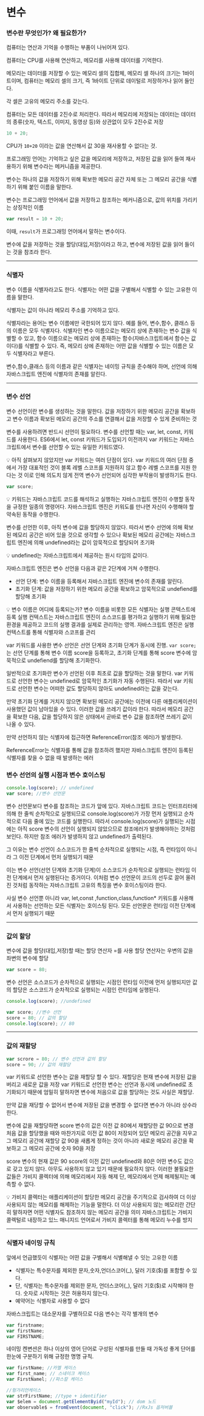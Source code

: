 # 변수

### 변수란 무엇인가? 왜 필요한가?

컴퓨터는 연산과 기억을 수행하는 부품이 나뉘어져 있다.

컴퓨터는 CPU를 사용해 연산하고, 메모리를 사용해 데이터를 기억한다.

메모리는 데이터를 저장할 수 있는 메모리 셀의 집합체, 메모리 셀 하나의 크기는 1바이트이며, 컴퓨터는 메모리 셀의 크기, 즉 1바이트 단위로 데이털르 저장하거나 읽어 들인다.

각 셀은 고유의 메모리 주소를 갖는다.

컴퓨터는 모든 데이터를 2진수로 처리한다. 따라서 메모리에 저장되는 데이터는 데이터의 종류(숫자, 텍스트, 이미지, 동영상 등)와 상관없이 모두 2진수로 저장

```jsx
10 + 20;
```

CPU가 `10+20` 이라는 값을 연산해서 값 30을 재사용할 수 없다는 것.

프로그래밍 언어는 기억하고 싶은 값을 메모리에 저장하고, 저장된 값을 읽어 들여 재사용하기 위해 변수라는 메커니즘을 제공한다.

변수는 하나의 값을 저장하기 위해 확보한 메모리 공간 자체 또는 그 메모리 공간을 식별하기 위해 붙인 이름을 말한다.

변수는 프로그래밍 언어에서 값을 저장하고 참조하는 메커니즘으로, 값의 위치를 가리키는 상징적인 이름

```jsx
var result = 10 + 20;
```

이때, `result`가 프로그래밍 언어에서 말하는 변수이다.

변수에 값을 저장하는 것을 할당(대입,저장)이라고 하고, 변수에 저장된 값을 읽어 들이는 것을 참조라 한다.

---

### 식별자

변수 이름을 식별자라고도 한다. 식별자는 어떤 값을 구별해서 식별할 수 있는 고유한 이름을 말한다.

식별자는 값이 아니라 메모리 주소를 기억하고 있다.

식별자라는 용어는 변수 이름에만 국한되어 있지 않다. 예를 들어, 변수,함수, 클래스 등의 이름은 모두 식별자다. 식별자인 변수 이름으로는 메모리 상에 존재하는 변수 값을 식별할 수 있고, 함수 이름으로는 메모리 상에 존재하는 함수(자바스크립트에서 함수는 값이다)를 식별할 수 있다. 즉, 메모리 상에 존재하는 어떤 값을 식별할 수 있는 이름은 모두 식별자라고 부른다.

변수,함수,클래스 등의 이름과 같은 식별자는 네이밍 규칙을 준수해야 하며, 선언에 의해 자바스크립트 엔진에 식별자의 존재를 알린다.

---

### 변수 선언

변수 선언이란 변수를 생성하는 것을 말한다. 값을 저장하기 위한 메모리 공간을 확보하고 변수 이름과 확보된 메모리 공간의 주소를 연결해서 값을 저장할 수 있게 준비하는 것

변수를 사용하려면 반드시 선언이 필요하다. 변수를 선언할 때는 var, let, const, 키워드를 사용한다. ES6에서 let, const 키워드가 도입되기 이전까지 var 키워드는 자바스크립트에서 변수를 선언할 수 있는 유일한 키워드였다.

<aside>
💡 아직 살펴보지 않았지만 var 키워드는 여러 단점이 있다. var 키워드의 여러 단점 중에서 가장 대표적인 것이 블록 레벨 스코프를 지원하지 않고 함수 레벨 스코프를 지원 한다는 것 
이로 인해 의도치 않게 전역 변수가 선언되어 심각한 부작용이 발생하기도 한다.

</aside>

```jsx
var score;
```

<aside>
💡 키워드는 자바스크립트 코드를 해석하고 실행하는 자바스크립트 엔진이 수행할 동작을 규정한 일종의 명령어다. 자바스크립트 엔진은 키워도를 만나면 자신이 수행해야 할 약속된 동작을 수행한다.

</aside>

변수를 선언한 이후, 아직 변수에 값을 할당하지 않았다. 따라서 변수 선언에 의해 확보된 메모리 공간은 비어 있을 것으로 생각할 수 있으나 확보된 메모리 공간에는 자바스크립트 엔진에 의해 undefined라는 값이 암묵적으로 할당되어 초기화

<aside>
💡 undefined는 자바스크립트에서 제공하는 원시 타입의 값이다.

</aside>

자바스크립트 엔진은 변수 선언을 다음과 같은 2단계에 거쳐 수행한다.

- 선언 단계: 변수 이름을 등록해서 자바스크립트 엔진에 변수의 존재를 알린다.
- 초기화 단계: 값을 저장하기 위한 메모리 공간을 확보하고 암묵적으로 undefiend를 할당해 초기화

<aside>
💡 변수 이름은 어디에 등록되는가?
변수 이름을 비롯한 모든 식별자는 실행 콘텍스트에 등록
실행 컨텍스트는 자바스크립트 엔진이 소스코드를 평가하고 실행하기 위해 필요한 환경을 제공하고 코드의 실행 결과를 실제로 관리하는 영역. 자바스크립트 엔진은 실행 컨텍스트를 통해 식별자와 스코프를 관리

</aside>

var 키워드를 사용한 변수 선언은 선언 단계와 초기화 단계가 동시에 진행. `var score;` 는 선언 단계를 통해 변수 이름 score을 등록하고, 초기화 단계를 통해 score 변수에 암묵적으로 undefiend를 할당해 초기화한다.

일반적으로 초기화란 변수가 선언된 이후 최초로 값을 할당하는 것을 말한다. var 키워드로 선언한 변수는 undefined로 암묵적인 초기화가 자동 수행된다. 따라서 var 키워드로 선언한 변수는 어떠한 값도 할당하지 않아도 undefined라는 값을 갖는다.

만약 초기화 단계를 거치지 않으면 확보된 메모리 공간에는 이전에 다른 애플리케이션이 사용했던 값이 남아있을 수 있다. 이러한 값을 쓰레기 값이라 한다. 따라서 메모리 공간을 확보한 다음, 값을 할당하지 않은 상태에서 곧바로 변수 값을 참조하면 쓰레기 값이 나올 수 있다.

만약 선언하지 않는 식별자에 접근하면 ReferenceError(참조 에러)가 발생한다.

ReferenceError는 식별자를 통해 값을 참조하려 했지만 자바스크립트 엔진이 등록된 식별자를 찾을 수 없을 때 발생하는 에러

### 변수 선언의 실행 시점과 변수 호이스팅

```jsx
console.log(score); // undefined
var score; //변수 선언문
```

변수 선언문보다 변수를 참조하는 코드가 앞에 있다. 자바스크립트 코드는 인터프리터에 의해 한 줄씩 순차적으로 실행되므로 console.log(score)가 가장 먼저 실행되고 순차적으로 다음 줄에 있는 코드를 실행한다. 따라서 console.log(score)가 실행되는 시점에는 아직 score 변수의 선언이 실행되지 않았으므로 참조에러가 발생해야하는 것처럼 보인다. 하지만 참조 에러가 발생하지 않고 undefined가 출력된다.

그 이유는 변수 선언이 소스코드가 한 줄씩 순차적으로 실행되는 시점, 즉 런타임이 아니라 그 이전 단계에서 먼저 실행되기 때문

이는 변수 선언(선언 단계와 초기화 단계)이 소스코드가 순차적으로 실행되는 런타임 이전 단계에서 먼저 실행된다는 증거이다. 이처럼 변수 선언문이 코드의 선두로 끌어 올려진 것처럼 동작하는 자바스크립트 고유의 특징을 변수 호이스팅이라 한다.

사실 변수 선언뿐 아니라 var, let,const ,function,class,function\* 키워드를 사용해서 사용하는 선언하는 모든 식별자는 호이스팅 된다. 모든 선언문은 런타임 이전 단계에서 먼저 실행되기 때문

---

### 값의 할당

변수에 값을 할당(대입,저장)할 때는 할당 연산자 =를 사용 할당 연산자는 우변의 값을 좌변의 변수에 할당

```jsx
var score = 80;
```

변수 선언은 소스코드가 순차적으로 실행되는 시점인 런타임 이전에 먼저 실행되지만 값의 할당은 소스코드가 순차적으로 실행되는 시점인 런타임에 실행된다.

```jsx
console.log(score); //undefined

var score; //변수 선언
score = 80; // 값의 할당
console.log(score); // 80
```

---

### 값의 재할당

```jsx
var scrore = 80; // 변수 선언과 값의 할당
score = 90; // 값의 재할당
```

var 키워드로 선언한 변수는 값을 재할당 할 수 있다. 재할당은 현재 변수에 저장된 값을 버리고 새로운 값을 저장 var 키워드로 선언한 변수는 선언과 동시에 undefined로 초기화되기 때문에 엄밀히 말하자면 변수에 처음으로 값을 할당하는 것도 사실은 재할당.

만약 값을 재당할 수 없어서 변수에 저장된 값을 변경할 수 없다면 변수가 아니라 상수라 한다.

변수에 값을 재할당하면 score 변수의 값은 이전 값 80에서 재할당한 값 90으로 변경 처음 값을 할당했을 때와 마찬가지로 이전 값 80이 저장되어 있던 메모리 공간을 지우고 그 메모리 공간에 재할당 값 90을 새롭게 정하는 것이 아니라 새로운 메모리 공간을 확보하고 그 메모리 공간에 숫자 90을 저장

score 변수의 현재 값은 90 score의 이전 값인 undefined와 80은 어떤 변수도 값으로 갖고 있지 않다. 아무도 사용하지 않고 있기 때문에 필요하지 않다. 이러한 불필요한 값들은 가비지 콜렉터에 의해 메모리에서 자동 해제 단, 메모리에서 언제 해제될지는 예측할 수 없다.

<aside>
💡 가비지 콜렉터는 애플리케이션이 할당한 메모리 공간을 주기적으로 검사하여 더 이상 사용되지 않는 메모리를 해제하는 기능을 말한다. 더 이상 사용되지 않는 메모리란 간단히 말하자면 어떤 식별자도 참조하지 않는 메모리 공간을 의미 자바스크립트는 가비지 콜렉털르 내장하고 있느 매니지드 언어로서 가비지 콜렉터를 통해 메모리 누수를 방지

</aside>

---

### 식별자 네이밍 규칙

앞에서 언급했듯이 식별자는 어떤 값을 구별해서 식별해낼 수 잇는 고유한 이름

- 식별자는 특수문자를 제외한 문자,숫자,언더스코어(\_), 달러 기호($)를 포함할 수 있다.
- 단, 식별자는 특수문자를 제외한 문자, 언더스코어(\_), 달러 기호($)로 시작해야 한다. 숫자로 시작하는 것은 허용하지 않는다.
- 예약어는 식별자로 사용할 수 없다

자바스크립트는 대소문자를 구별하므로 다음 변수는 각각 별개의 변수

```jsx
var firstname;
var firstName;
var FIRSTNAME;
```

네이밍 켄변션은 하나 이상의 영어 단어로 구성된 식별자를 만들 때 가독성 좋게 단어를 한눈에 구분하기 위해 규정한 명명 규칙.

```jsx
var firstName; //카멜 케이스
var first_name; // 스네이크 케이스
var FirstNamel; //파스칼 케이스

//헝가리언케이스
var strFirstName; //type + identifier
var $elem = document.getElementByid("myId"); // dom 노드
var observable$ = fromEvent(document, "click"); //RxJs 옵저버블
```
